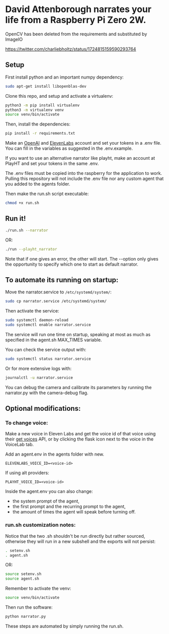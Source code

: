 # David Attenborough narrates your life from a Raspberry Pi Zero 2W. 
OpenCV has been deleted from the requirements and substituted by ImageIO

https://twitter.com/charliebholtz/status/1724815159590293764

## Setup

First install python and an important numpy dependency:
```bash
sudo apt-get install libopenblas-dev
```

Clone this repo, and setup and activate a virtualenv:

```bash
python3 -m pip install virtualenv
python3 -m virtualenv venv
source venv/bin/activate
```

Then, install the dependencies:
```bash
pip install -r requirements.txt
```

Make an [OpenAI](https://beta.openai.com/) and [ElevenLabs](https://elevenlabs.io) account and set your tokens in a .env file. You can fill in the variables as suggested in the .env.example.

If you want to use an alternative narrator like playht, make an account at PlayHT and set your tokens in the same .env.

The .env files must be copied into the raspberry for the application to work. Pulling this repository will not include the .env file nor any custom agent that you added to the agents folder.

Then make the run.sh script executable:
```bash
chmod +x run.sh
```

## Run it!
```bash
./run.sh --narrator
```
OR:
```bash
./run --playht_narrator
```
Note that if one gives an error, the other will start. The --option only gives the opportunity to specify which one to start as default narrator.

## To automate its running on startup:
Move the narrator.service to ```/etc/systemd/system/```:
```bash
sudo cp narrator.service /etc/systemd/system/
```
Then activate the service:
```bash
sudo systemctl daemon-reload
sudo systemctl enable narrator.service
```
The service will run one time on startup, speaking at most as much as specified in the agent.sh MAX_TIMES variable.

You can check the service output with:
```bash
sudo systemctl status narrator.service
```
Or for more extensive logs with:
```bash
journalctl -u narrator.service
```

You can debug the camera and calibrate its parameters by running the narrator.py with the camera-debug flag.

## Optional modifications:

### To change voice:
Make a new voice in Eleven Labs and get the voice id of that voice using their [get voices](https://elevenlabs.io/docs/api-reference/voices) API, or by clicking the flask icon next to the voice in the VoiceLab tab.

Add an agent.env in the agents folder with new.
```
ELEVENLABS_VOICE_ID=<voice-id>
```
If using alt providers:
```
PLAYHT_VOICE_ID=<voice-id>
```

Inside the agent.env you can also change:
- the system prompt of the agent, 
- the first prompt and the recurring prompt to the agent,
- the amount of times the agent will speak before turning off.

### run.sh customization notes:
Notice that the two .sh shouldn't be run directly but rather sourced, otherwise they will run in a new subshell and the exports will not persist:
```bash
. setenv.sh
. agent.sh
```
OR:
```bash
source setenv.sh
source agent.sh
```

Remember to activate the venv:
```bash
source venv/bin/activate
```
Then run the software:
```bash
python narrator.py
```

These steps are automated by simply running the run.sh.